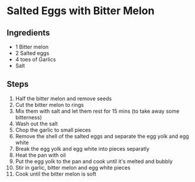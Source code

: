 # Salted Eggs with Bitter Melon

## Ingredients

- 1 Bitter melon
- 2 Salted eggs
- 4 toes of Garlics
- Salt

## Steps

1. Half the bitter melon and remove seeds
1. Cut the bitter melon to rings
1. Mix them with salt and let them rest for 15 mins (to take away some bitterness)
1. Wash out the salt
1. Chop the garlic to small pieces
1. Remove the shell of the salted eggs and separate the egg yolk and egg white
1. Break the egg yolk and egg white into pieces separatly
1. Heat the pan with oil
1. Put the egg yolk to the pan and cook until it's melted and bubbly
1. Stir in garlic, bitter melon and egg white pieces
1. Cook until the bitter melon is soft
